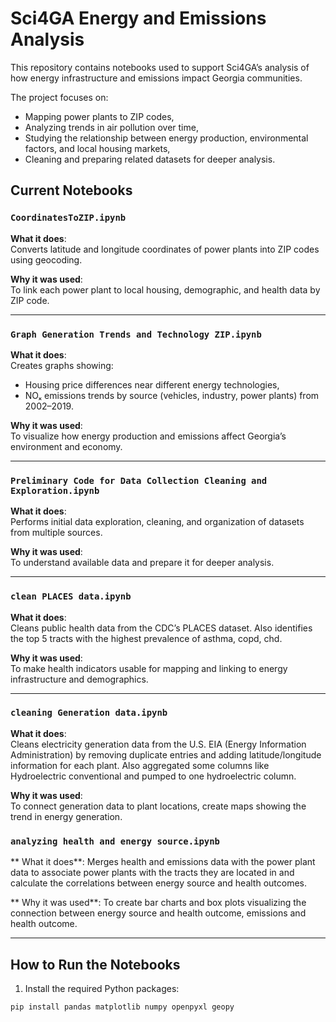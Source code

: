 # Sci4GA Energy and Emissions Analysis

This repository contains notebooks used to support Sci4GA’s analysis of how energy infrastructure and emissions impact Georgia communities.

The project focuses on:
- Mapping power plants to ZIP codes,
- Analyzing trends in air pollution over time,
- Studying the relationship between energy production, environmental factors, and local housing markets,
- Cleaning and preparing related datasets for deeper analysis.

## Current Notebooks

### `CoordinatesToZIP.ipynb`
**What it does**:  
Converts latitude and longitude coordinates of power plants into ZIP codes using geocoding.

**Why it was used**:  
To link each power plant to local housing, demographic, and health data by ZIP code.

---

### `Graph Generation Trends and Technology ZIP.ipynb`
**What it does**:  
Creates graphs showing:
- Housing price differences near different energy technologies,
- NOₓ emissions trends by source (vehicles, industry, power plants) from 2002–2019.

**Why it was used**:  
To visualize how energy production and emissions affect Georgia’s environment and economy.

---

### `Preliminary Code for Data Collection Cleaning and Exploration.ipynb`
**What it does**:  
Performs initial data exploration, cleaning, and organization of datasets from multiple sources.

**Why it was used**:  
To understand available data and prepare it for deeper analysis.

---

### `clean PLACES data.ipynb`
**What it does**:  
Cleans public health data from the CDC’s PLACES dataset. Also identifies the top 5 tracts with the highest prevalence of asthma, copd, chd.

**Why it was used**:  
To make health indicators usable for mapping and linking to energy infrastructure and demographics.

---

### `cleaning Generation data.ipynb`
**What it does**:  
Cleans electricity generation data from the U.S. EIA (Energy Information Administration) by removing duplicate entries and adding latitude/longitude information for each plant. Also aggregated some columns like Hydroelectric conventional and pumped to one hydroelectric column.

**Why it was used**:  
To connect generation data to plant locations, create maps showing the trend in energy generation.

### `analyzing health and energy source.ipynb`
** What it does**:
Merges health and emissions data with the power plant data to associate power plants with the tracts they are located in and calculate the correlations between energy source and health outcomes.

** Why it was used**:
To create bar charts and box plots visualizing the connection between energy source and health outcome, emissions and health outcome.

---

## How to Run the Notebooks

1. Install the required Python packages:
```bash
pip install pandas matplotlib numpy openpyxl geopy
